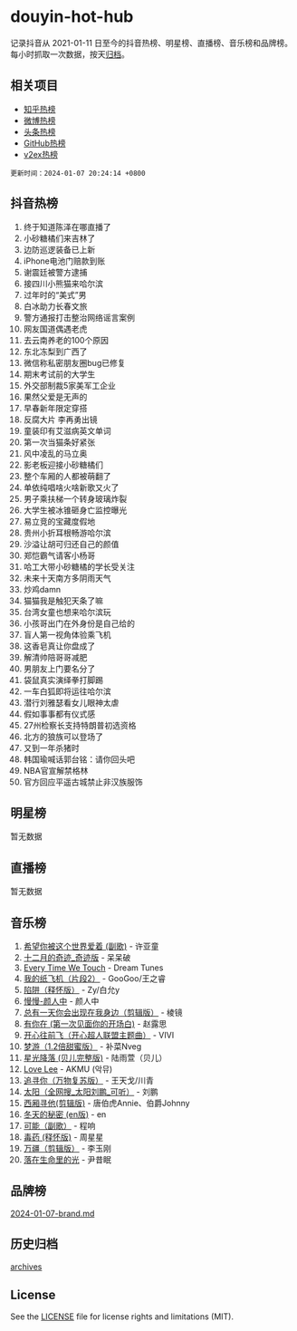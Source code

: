 # douyin-hot-hub

记录抖音从 2021-01-11 日至今的抖音热榜、明星榜、直播榜、音乐榜和品牌榜。每小时抓取一次数据，按天[归档](archives)。

## 相关项目

- [知乎热榜](https://github.com/lonnyzhang423/zhihu-hot-hub)
- [微博热榜](https://github.com/lonnyzhang423/weibo-hot-hub)
- [头条热榜](https://github.com/lonnyzhang423/toutiao-hot-hub)
- [GitHub热榜](https://github.com/lonnyzhang423/github-hot-hub)
- [v2ex热榜](https://github.com/lonnyzhang423/v2ex-hot-hub)


`更新时间：2024-01-07 20:24:14 +0800`

## 抖音热榜

1. 终于知道陈泽在哪直播了
1. 小砂糖橘们来吉林了
1. 边防巡逻装备已上新
1. iPhone电池门赔款到账
1. 谢震廷被警方逮捕
1. 接四川小熊猫来哈尔滨
1. 过年时的“美式”男
1. 白冰助力长春文旅
1. 警方通报打击整治网络谣言案例
1. 网友国道偶遇老虎
1. 去云南养老的100个原因
1. 东北冻梨到广西了
1. 微信称私密朋友圈bug已修复
1. 期末考试前的大学生
1. 外交部制裁5家美军工企业
1. 果然父爱是无声的
1. 早春新年限定穿搭
1. 反腐大片 李再勇出镜
1. 童装印有艾滋病英文单词
1. 第一次当猫条好紧张
1. 风中凌乱的马立奥
1. 影老板迎接小砂糖橘们
1. 整个车厢的人都被萌翻了
1. 单依纯唱啥火啥新歌又火了
1. 男子乘扶梯一个转身玻璃炸裂
1. 大学生被冰锥砸身亡监控曝光
1. 易立竞的宝藏度假地
1. 贵州小折耳根畅游哈尔滨
1. 沙溢让胡可归还自己的颜值
1. 郑恺霸气请客小杨哥
1. 哈工大带小砂糖橘的学长受关注
1. 未来十天南方多阴雨天气
1. 炒鸡damn
1. 猫猫我是触犯天条了嘛
1. 台湾女童也想来哈尔滨玩
1. 小孩哥出门在外身份是自己给的
1. 盲人第一视角体验乘飞机
1. 这香皂真让你盘成了
1. 解清帅陪哥哥减肥
1. 男朋友上门要名分了
1. 袋鼠真实演绎拳打脚踢
1. 一车白狐即将运往哈尔滨
1. 潜行刘雅瑟看女儿眼神太虐
1. 假如事事都有仪式感
1. 27州检察长支持特朗普初选资格
1. 北方的狼族可以登场了
1. 又到一年杀猪时
1. 韩国瑜喊话郭台铭：请你回头吧
1. NBA官宣解禁格林
1. 官方回应平遥古城禁止非汉族服饰

## 明星榜

暂无数据

## 直播榜

暂无数据

## 音乐榜

1. [希望你被这个世界爱着 (副歌)](https://sf86-cdn-tos.douyinstatic.com/obj/tos-cn-ve-2774/oUHCmWQfZlE3QQBKBeD8rCFLpJzPgCpImhsxMt) - 许亚童
1. [十二月的奇迹_奇迹版](https://sf86-cdn-tos.douyinstatic.com/obj/tos-cn-ve-2774/oMslvA9FBzGMGHnyUuoiiUjtIAXfMz6tzwByW8) - 呆呆破
1. [Every Time We Touch](https://sf3-cdn-tos.douyinstatic.com/obj/tos-cn-ve-2774/ogN6lUKQeBBfEVhIOMikG1CcJjugxk1tztZyhP) - Dream Tunes
1. [我的纸飞机（片段2）](https://sf86-cdn-tos.douyinstatic.com/obj/tos-cn-ve-2774/oM2ZrKcg2CD5AeRB2gkeXOFB1IxAGJdZPazYHf) - GooGoo/王之睿
1. [陷阱（释怀版）](https://sf86-cdn-tos.douyinstatic.com/obj/tos-cn-ve-2774/oE8C21LeZrzKLDFfQYgMzx4GAIHageG5IzayY7) - Zy/白允y
1. [慢慢-颜人中](https://sf86-cdn-tos.douyinstatic.com/obj/tos-cn-ve-2774/ocjHNfBXdBxQNC8ZGAeoLMFTUgtBg8bkExunDC) - 颜人中
1. [总有一天你会出现在我身边（剪辑版）](https://sf3-cdn-tos.douyinstatic.com/obj/tos-cn-ve-2774/oMLsHwhWW7CYoAhoWB9EXUQIzNBsfAJxpAoxCU) - 棱镜
1. [有你在 (第一次见面你的开场白)](https://sf86-cdn-tos.douyinstatic.com/obj/tos-cn-ve-2774/oAthrQ3ClJBfI57uBoFEgNDYtNCZ0TSYQQfxQ0) - 赵露思
1. [开心往前飞（开心超人联盟主题曲）](https://sf86-cdn-tos.douyinstatic.com/obj/tos-cn-ve-2774/9d8fb7c82cf1421fb93a9fe925275e0a) - VIVI
1. [梦游（1.2倍甜蜜版）](https://sf86-cdn-tos.douyinstatic.com/obj/tos-cn-ve-2774/o4gyAUm8hwufoEABmwVIiQtHsFuGzAEEWtNMzo) - 补菜Nveg
1. [星光降落 (贝儿完整版)](https://sf86-cdn-tos.douyinstatic.com/obj/tos-cn-ve-2774/okwB9hAwyAtsFFkFBzAX1hOOfQuIoMNs0W2Mwr) - 陆雨萱（贝儿）
1. [Love Lee](https://sf3-cdn-tos.douyinstatic.com/obj/tos-cn-ve-2774/o05GbkJGbCBTdDnMtB0fwOYgkeZp23vrWQDQBS) - AKMU (악뮤)
1. [追寻你（万物复苏版）](https://sf6-cdn-tos.douyinstatic.com/obj/tos-cn-ve-2774/oYeAZJsbjIDit9APmBg8u6uDUQnHmoCf3gbo74) - 王天戈/川青
1. [太阳（全网搜_太阳刘鹏_可听）](https://sf86-cdn-tos.douyinstatic.com/obj/tos-cn-ve-2774/ogWbyIQnlBFImVbeDocRdCIYtBHlbJXgfZMvgz) - 刘鹏
1. [西厢寻他(剪辑版)](https://sf86-cdn-tos.douyinstatic.com/obj/tos-cn-ve-2774/oUsAVfAQKlRNxEv5qxvIB8o5qmIWUcXbzJKJhw) - 唐伯虎Annie、伯爵Johnny
1. [冬天的秘密 (en版)](https://sf3-cdn-tos.douyinstatic.com/obj/tos-cn-ve-2774/okIuMHDdzyf3FjGK4Lphe1vfHcQaPIHAg0Z4CR) - en
1. [可能（副歌）](https://sf86-cdn-tos.douyinstatic.com/obj/tos-cn-ve-2774/cde1731888894259b333569393c2fb51) - 程响
1. [毒药 (释怀版)](https://sf86-cdn-tos.douyinstatic.com/obj/tos-cn-ve-2774/oYILMEAzspdZBIzy4frJNB8ZHPHWAhiwowd4Ad) - 周星星
1. [万疆（剪辑版）](https://sf3-cdn-tos.douyinstatic.com/obj/tos-cn-ve-2774/ooG7oVgFlDTelKCjCsTTobQvbdtj1BBQXnfZd8) - 李玉刚
1. [落在生命里的光](https://sf6-cdn-tos.douyinstatic.com/obj/tos-cn-ve-2774/d9ffa8c090124ea58bb10df9b510c01d) - 尹昔眠

## 品牌榜

[2024-01-07-brand.md](archives/2024-01-07-brand.md)

## 历史归档

[archives](archives)

## License

See the [LICENSE](LICENSE) file for license rights and limitations (MIT).
